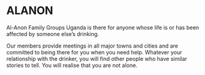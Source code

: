 # ALANON
Al-Anon Family Groups Uganda is there for anyone whose life is or has been affected by someone else’s drinking.

Our members provide meetings in all major towns and cities and are committed to being there for you when you need help. Whatever your relationship with the drinker, you will find other people who have similar stories to tell. You will realise that you are not alone.

